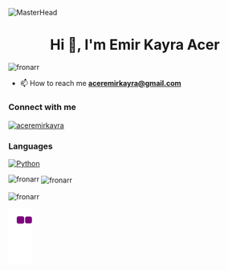 ![MasterHead](https://png.pngtree.com/background/20211217/original/pngtree-matrix-digital-code-hacker-background-picture-image_1593618.jpg)
<h1 align="center">Hi 👋, I'm Emir Kayra Acer</h1>
<p align="left"> <img src="https://komarev.com/ghpvc/?username=fronarr&label=Profile%20views&color=0e75b6&style=flat" alt="fronarr" /> </p>

- 📫 How to reach me **aceremirkayra@gmail.com**

### Connect with me
<p align="left">
<a href="https://instagram.com/aceremirkayra" target="blank"><img align="center" src="https://raw.githubusercontent.com/rahuldkjain/github-profile-readme-generator/master/src/images/icons/Social/instagram.svg" alt="aceremirkayra" height="30" width="40" /></a>
</p>

### Languages 
 [![Python](https://img.shields.io/badge/python-black?style=for-the-badge&logo=python)](https://github.com/wervlad) 
 
<p><img align="left" src="https://github-readme-stats.vercel.app/api/top-langs?username=fronarr&show_icons=true&locale=en&layout=compact" alt="fronarr" /></p>


<p>&nbsp;<img align="center" src="https://github-readme-stats.vercel.app/api?username=fronarr&show_icons=true&locale=en" alt="fronarr" /></p>

<p><img align="center" src="https://github-readme-streak-stats.herokuapp.com/?user=fronarr&" alt="fronarr" /></p>

![snake gif](https://github.com/Fronarr/Fronarr/blob/output/github-contribution-grid-snake.gif)
